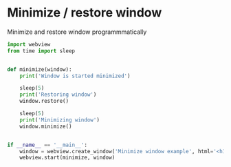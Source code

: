 
# Minimize / restore window

Minimize and restore window programmmatically


```python
import webview
from time import sleep


def minimize(window):
    print('Window is started minimized')

    sleep(5)
    print('Restoring window')
    window.restore()

    sleep(5)
    print('Minimizing window')
    window.minimize()


if __name__ == '__main__':
    window = webview.create_window('Minimize window example', html='<h1>Minimize window</h1>', minimized=True)
    webview.start(minimize, window)
````